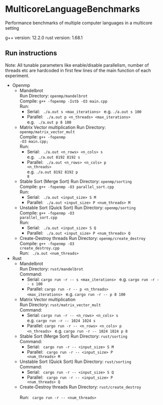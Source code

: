 # MulticoreLanguageBenchmarks
Performance benchmarks of multiple computer languages in a multicore setting

g++ version: 12.2.0
rust version: 1.68.1

## Run instructions
Note: All tunable parameters like enable/disable parallelism, number of threads etc are hardcoded in first few lines of the main function of each experiment.
- Openmp
  - Mandelbrot </br>
    Run Directory: <code>openmp/mandelbrot</code> </br>
    Compile: <code>g++ -fopenmp -Istb -O3 main.cpp </code> </br>
    Run:
    - Serial: <code> ./a.out s <max_iterations> </code>
      e.g. <code>./a.out s 100</code>
    - Parallel: <code> ./a.out p <n_threads> <max_iterations> </code>
      e.g. <code> ./a.out p 8 100 </code>
  - Matrix Vector multiplication
    Run Directory: <code>openmp/matrix_vector_mult</code> </br>
    Compile: <code>g++ -fopenmp -O3 main.cpp; </code> </br>
    Run: 
    - Serial: <code> ./a.out <n_rows> <n_cols> s </code> </br>
      e.g. <code> ./a.out 8192 8192 s </code>
    - Parallel: <code> ./a.out <n_rows> <n_cols> p <n_threads> </code> </br>
      e.g. <code>./a.out 8192 8192 p 8</code>
  - Stable Sort (Merge Sort)
    Run Directory: <code>openmp/sorting</code> </br>
    Compile: <code>g++ -fopenmp -O3 parallel_sort.cpp </code> </br>
    Run:
    - Serial: <code> ./a.out <input_size> S M </code>
    - Parallel: <code> ./a.out <input_size> P <num_threads> M </code>
  - Unstable Sort (Quick Sort) 
    Run Directory: <code>openmp/sorting</code> </br>
    Compile: <code>g++ -fopenmp -O3 parallel_sort.cpp </code> </br>
    Run:
      - Serial: <code> ./a.out <input_size> S Q </code>
      - Parallel: <code> ./a.out <input_size> P <num_threads> Q </code>
  - Create-Destroy threads
    Run Directory: <code>openmp/create_destroy</code> </br>
    Compile: <code>g++ -fopenmp -O3 create_destroy.cpp </code> </br>
    Run: <code> ./a.out <num_threads> </code>
- Rust
  - Mandelbrot </br>
    Run Directory: <code>rust/mandelbrot</code> </br>
    Command: 
    - Serial: <code>cargo run -r -- s <max_iterations> </code>
      e.g. <code>cargo run -r -- s 100 </code>
    - Parallel: <code>cargo run -r -- p <n_threads> <max_iterations> </code>
      e.g. <code>cargo run -r -- p 8 100 </code>
  - Matrix Vector multiplication </br>
    Run Directory: <code>rust/matrix_vector_mult</code> </br>
    Command:
    - Serial: <code>cargo run -r -- <n_rows> <n_cols> s </code>
    e.g. <code>cargo run -r -- 1024 1024 s </code>
    - Parallel: <code>cargo run -r -- <n_rows> <n_cols> p <n_threads> </code>
      e.g. <code>cargo run -r -- 1024 1024 p 8 </code>
  - Stable Sort (Merge Sort)
    Run Directory: <code>rust/sorting</code> </br>
    Command:
    - Serial: <code> cargo run -r -- <input_size> S M </code>
    - Parallel: <code> cargo run -r -- <input_size> P <num_threads> M </code>
  - Unstable Sort (Quick Sort)
    Run Directory: <code>rust/sorting</code> </br>
    Command:
    - Serial: <code> cargo run -r -- <input_size> S Q </code>
    - Parallel: <code> cargo run -r -- <input_size> P <num_threads> Q </code>
  - Create-Destroy threads
    Run Directory: <code>rust/create_destroy </code> </br>
    Run: <code> cargo run -r -- <num_threads> </code>